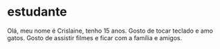# estudante
Olá, meu nome é Crislaine, tenho 15 anos. Gosto de tocar teclado e amo gatos. Gosto de assistir filmes e ficar com a família e amigos.
